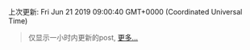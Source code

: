
  
 上次更新: Fri Jun 21 2019 09:00:40 GMT+0000 (Coordinated Universal Time) 

 > 仅显示一小时内更新的post, [更多...](screenshots/)
  